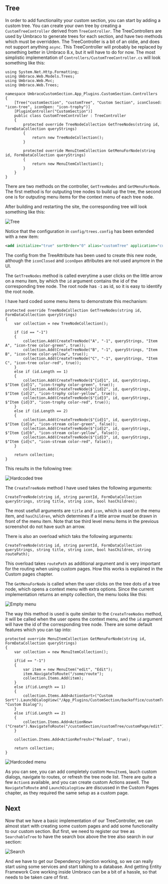 ﻿## Tree

In order to add functionality your custom section, you can start by adding a custom tree. 
You can create your own tree by creating a `CustomTreeController` derived from `TreeController`. 
The TreeControllers are used by Umbraco to generate trees for each section, and have two methods
which must be overridden. The TreeController is a bit of an oldie, and does not support anything 
`async`. This TreeController will probably be replaced by something better in Umbraco 8.x, but it
will have to do for now. The most simplistic implementation of `Controllers/CustomTreeController.cs` will
look something like this:

``` Csharp
using System.Net.Http.Formatting;
using Umbraco.Web.Models.Trees;
using Umbraco.Web.Mvc;
using Umbraco.Web.Trees;

namespace UmbracoCustomSection.App_Plugins.CustomSection.Controllers
{
    [Tree("customSection", "customTree", "Custom Section", iconClosed: "icon-tree", iconOpen: "icon-trophy")]
    [PluginController("CustomSection")]
    public class CustomTreeController : TreeController
    {
        protected override TreeNodeCollection GetTreeNodes(string id, FormDataCollection queryStrings)
        {
            return new TreeNodeCollection();
        }

        protected override MenuItemCollection GetMenuForNode(string id, FormDataCollection queryStrings)
        {
            return new MenuItemCollection();
        }
    }
}
```

There are two methods on the controller, `GetTreeNodes` and `GetMenuForNode`. The first method is for 
outputing tree nodes to build up the tree, the second one is for outputing menu items for the context menu
of each tree node.

After building and restarting the site, the corresponding tree will look something like this:

![Tree](images/tree1.png)

Notice that the configuration in `config/trees.config` has been extended with a new item:

``` xml
<add initialize="true" sortOrder="0" alias="customTree" application="customSection" title="Custom Section" iconClosed="icon-tree" iconOpen="icon-trophy" type="UmbracoCustomSection.App_Plugins.CustomSection.Controllers.CustomTreeController, UmbracoCustomSection" />
```

The config from the TreeAttribute has been used to create this new node, although the `iconClosed`
and `iconOpen` attributes are not used anymore in the UI. 

The `GetTreeNodes` method is called everytime a user clicks on the little arrow on a menu item, by
which the `id` argument contains the id of the corresponding tree node. The root node has `-1` as id,
so it is easy to identify the root node. 

I have hard coded some menu items to demonstrate this mechanism:

``` Csharp
protected override TreeNodeCollection GetTreeNodes(string id, FormDataCollection queryStrings)
{
    var collection = new TreeNodeCollection();

    if (id == "-1")
    {
        collection.Add(CreateTreeNode("A", "-1", queryStrings, "Item A", "icon-tree color-green", true));
        collection.Add(CreateTreeNode("B", "-1", queryStrings, "Item B", "icon-tree color-yellow", true));
        collection.Add(CreateTreeNode("C", "-1", queryStrings, "Item C", "icon-tree color-red", true));
    }
    else if (id.Length == 1)
    {
        collection.Add(CreateTreeNode($"{id}1", id, queryStrings, $"Item {id}1", "icon-trophy color-green", true));
        collection.Add(CreateTreeNode($"{id}2", id, queryStrings, $"Item {id}2", "icon-trophy color-yellow", true));
        collection.Add(CreateTreeNode($"{id}3", id, queryStrings, $"Item {id}3", "icon-trophy color-red", true));
    }
    else if (id.Length == 2)
    {
        collection.Add(CreateTreeNode($"{id}1", id, queryStrings, $"Item {id}a", "icon-stream color-green", false));
        collection.Add(CreateTreeNode($"{id}2", id, queryStrings, $"Item {id}b", "icon-stream color-yellow", false));
        collection.Add(CreateTreeNode($"{id}3", id, queryStrings, $"Item {id}c", "icon-stream color-red", false));
    }

    return collection;
}
```

This results in the following tree:

![Hardcoded tree](images/tree2.png)

The `CreateTreeNode` method I have used takes the following arguments:

``` Csharp
CreateTreeNode(string id, string parentId, FormDataCollection queryStrings, string title, string icon, bool hasChildren);
```

The most usefull arguments are `title` and `icon`, which is used on the menu item, and `hasChildren`, which determines
if a little arrow must be drawn in front of the menu item. Note that toe third level menu items in the previous screenshot
do not have such an arrow. 

There is also an overload which taks the following arguments:

``` Csharp
CreateTreeNode(string id, string parentId, FormDataCollection queryStrings, string title, string icon, bool hasChildren, string routePath);
```

This overload takes `routePath` as additional argument and is very important for the routing when using custom pages. 
How this works is explained in the Custom pages chapter. 

The `GetMenuForNode` is called when the user clicks on the tree dots of a tree node, which opens a context menu with
extra options. Since the current implementation returns an empty collection, the menu looks like this:

![Empty menu](images/tree3.png)

The way this method is used is quite similair to the `CreateTreeNodes` method, it will be called when the user
opens the context menu, and the `id` argument will have the id of the corresponding tree node. There are some default 
features which you can tap into:

``` Csharp
protected override MenuItemCollection GetMenuForNode(string id, FormDataCollection queryStrings)
{
    var collection = new MenuItemCollection();

    if(id == "-1")
    {
        var item = new MenuItem("edit", "Edit");
        item.NavigateToRoute("/some/route");
        collection.Items.Add(item);
    }
    else if(id.Length == 1)
    {
        collection.Items.Add<ActionSort>("Custom Sort").LaunchDialogView("/App_Plugins/CustomSection/backoffice/customTree/dialog.html", "Custom Dialog");
    }
    else if(id.Length == 2)
    {
        collection.Items.Add<ActionNew>("Create").NavigateToRoute("/customSection/customTree/customPage/edit");
    }

    collection.Items.Add<ActionRefresh>("Reload", true);

    return collection;
}
```

![Hardcoded menu](images/tree4.png)

As you can see, you can add completely custom `MenuItem`s, lauch custom dialogs, navigate to routes, or refresh
the tree node list. There are quite a few `Action`s available, and you can create custom Actions aswell. The
`NavigateToRoute` and `LaunchDialogView` are discussed in the Custom Pages chapter, as they required the same
setup as a custom page. 

## Next

Now that we have a basic implementation of our TreeController, we can almost start with creating some 
custom pages and add some functionality to our custom section. But first, we need to register our tree
as `SearchableTree` to have the search box above the tree also search in our section:

![Search](images/tree5.png)

And we have to get our Dependency Injection working, so we can really start using some services and start
talking to a database. And getting Entity Framework Core working inside Umbraco can be a bit of a hassle,
so that needs to be taken care of first.